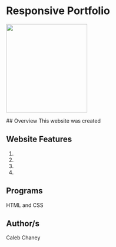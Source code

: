 # Responsive Portfolio 
<p>
    <img src="/Users/snipperdoodle/Desktop/Repos/Responsive-Portfolio/Assets/Images/Screen Shot 2020-08-11 at 10.15.14 AM.png" width="220" height="240" />
</p>
## Overview
This website was created 

## Website Features
1)  
2) 
3)
4) 

## Programs 
HTML and CSS

## Author/s
Caleb Chaney
